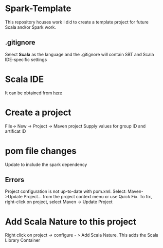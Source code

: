 # Spark-Template
This repository houses work I did to create a template project for future Scala and/or Spark work.

## .gitignore
Select __Scala__ as the language and the .gitignore will contain SBT and Scala IDE-specific settings

# Scala IDE
It can be obtained from [here](http://scala-ide.org)

# Create a project
File-> New -> Project -> Maven project
Supply values for group ID and artificat ID

# pom file changes
Update to include the spark dependency

## Errors
Project configuration is not up-to-date with pom.xml. Select: Maven->Update Project... from the project context menu or use Quick Fix.
To fix, right-click on project, select Maven -> Update Project

# Add Scala Nature to this project
Right click on project -> configure - > Add Scala Nature.
This adds the Scala Library Container

